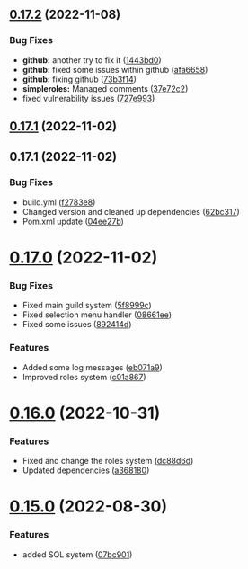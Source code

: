 ## [0.17.2](https://github.com/Greazi-Times/Discord_Bot_Foundation/compare/v0.17.1...v0.17.2) (2022-11-08)


### Bug Fixes

* **github:** another try to fix it ([1443bd0](https://github.com/Greazi-Times/Discord_Bot_Foundation/commit/1443bd09983c3296eec8e8b1cd1a486c8c86247b))
* **github:** fixed some issues within github ([afa6658](https://github.com/Greazi-Times/Discord_Bot_Foundation/commit/afa66587163e0946acd91f452c73788332ef8e71))
* **github:** fixing github ([73b3f14](https://github.com/Greazi-Times/Discord_Bot_Foundation/commit/73b3f14a31b49bb92f0264e2a959568880eda679))
* **simpleroles:** Managed comments ([37e72c2](https://github.com/Greazi-Times/Discord_Bot_Foundation/commit/37e72c294c612f85593259c637b7a6062a4e4ff1))
* fixed vulnerability issues ([727e993](https://github.com/Greazi-Times/Discord_Bot_Foundation/commit/727e993d34bc1f7ed49fc0f8b3b544b21de343cc))



## [0.17.1](https://github.com/Greazi-Times/Discord_Bot_Foundation/compare/v0.17.0...v0.17.1) (2022-11-02)



## 0.17.1 (2022-11-02)


### Bug Fixes

* build.yml ([f2783e8](https://github.com/Greazi-Times/Discord_Bot_Foundation/commit/f2783e868b0e506931a44425fec893bf1f0598d2))
* Changed version and cleaned up dependencies  ([62bc317](https://github.com/Greazi-Times/Discord_Bot_Foundation/commit/62bc317d30392921efc9dd2312f18e2e55091657))
* Pom.xml update ([04ee27b](https://github.com/Greazi-Times/Discord_Bot_Foundation/commit/04ee27b35d14130eca7236e213dabbff5ab4d3f7))



# [0.17.0](https://github.com/Greazi-Times/Discord_Bot_Foundation/compare/v0.16.0...v0.17.0) (2022-11-02)


### Bug Fixes

* Fixed main guild system ([5f8999c](https://github.com/Greazi-Times/Discord_Bot_Foundation/commit/5f8999c83fbcd174d4f4aabe3c5c7e3d3f900268))
* Fixed selection menu handler ([08661ee](https://github.com/Greazi-Times/Discord_Bot_Foundation/commit/08661ee85cd9526f20d3e8d583deaf16d983a316))
* Fixed some issues ([892414d](https://github.com/Greazi-Times/Discord_Bot_Foundation/commit/892414dca253946e8b505b847185b93b1d5abd90))


### Features

* Added some log messages ([eb071a9](https://github.com/Greazi-Times/Discord_Bot_Foundation/commit/eb071a94077aa0d708fb98f88994e0a114249f2c))
* Improved roles system ([c01a867](https://github.com/Greazi-Times/Discord_Bot_Foundation/commit/c01a8679fbde5ccbb99a8d1902f09da86e9ea62c))



# [0.16.0](https://github.com/Greazi-Times/Discord_Bot_Foundation/compare/v0.15.0...v0.16.0) (2022-10-31)


### Features

* Fixed and change the roles system ([dc88d6d](https://github.com/Greazi-Times/Discord_Bot_Foundation/commit/dc88d6d64fefd266e4e5c482574d5959a380aa28))
* Updated dependencies  ([a368180](https://github.com/Greazi-Times/Discord_Bot_Foundation/commit/a368180c3d8c90be0d669e7fd22ee469bb509a94))



# [0.15.0](https://github.com/Greazi-Times/Discord_Bot_Foundation/compare/v0.14.0...v0.15.0) (2022-08-30)


### Features

* added SQL system ([07bc901](https://github.com/Greazi-Times/Discord_Bot_Foundation/commit/07bc9013f801808825417390a75744eb6c617a2e))



